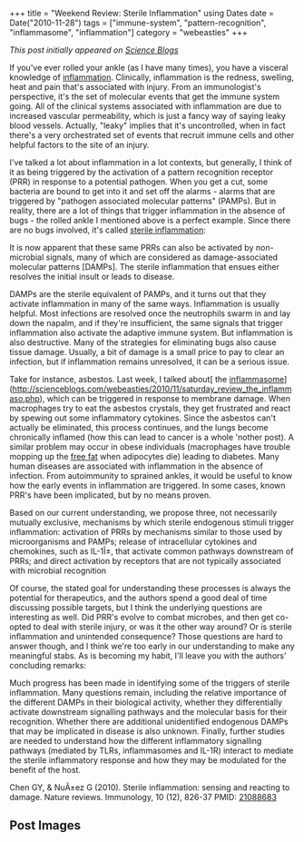 +++
title = "Weekend Review: Sterile Inflammation"
using Dates
date = Date("2010-11-28")
tags = ["immune-system", "pattern-recognition", "inflammasome", "inflammation"]
category = "webeasties"
+++

_This post initially appeared on [Science Blogs](http://scienceblogs.com/webeasties)_

If you've ever rolled your ankle (as I have many times), you have a visceral knowledge of [inflammation](/tag/inflammation). Clinically, inflammation is the redness, swelling, heat and pain that's associated with injury. From an immunologist's perspective, it's the set of molecular events that get the immune system going. All of the clinical systems associated with inflammation are due to increased vascular permeability, which is just a fancy way of saying leaky blood vessels. Actually, "leaky" implies that it's uncontrolled, when in fact there's a very orchestrated set of events that recruit immune cells and other helpful factors to the site of an injury.

I've talked a lot about inflammation in a lot contexts, but generally, I think of it as being triggered by the activation of a pattern recognition receptor (PRR) in response to a potential pathogen. When you get a cut, some bacteria are bound to get into it and set off the alarms - alarms that are triggered by "pathogen associated molecular patterns" (PAMPs). But in reality, there are a lot of things that trigger inflammation in the absence of bugs - the rolled ankle I mentioned above is a perfect example. Since there are no bugs involved, it's called [sterile inflammation](http://http://www.nature.com/nri/journal/v10/n12/full/nri2873.html):

It is now apparent that these same PRRs can also be activated by non-microbial signals, many of which are considered as damage-associated molecular patterns [DAMPs]. The sterile inflammation that ensues either resolves the initial insult or leads to disease.

DAMPs are the sterile equivalent of PAMPs, and it turns out that they activate inflammation in many of the same ways. Inflammation is usually helpful. Most infections are resolved once the neutrophils swarm in and lay down the napalm, and if they're insufficient, the same signals that trigger inflammation also activate the adaptive immune system. But inflammation is also destructive. Many of the strategies for eliminating bugs also cause tissue damage. Usually, a bit of damage is a small price to pay to clear an infection, but if inflammation remains unresolved, it can be a serious issue.

Take for instance, asbestos. Last week, I talked about[ the [inflammasome](/tag/inflammasome)](http://scienceblogs.com/webeasties/2010/11/saturday_review_the_inflammaso.php), which can be triggered in response to membrane damage. When macrophages try to eat the asbestos crystals, they get frustrated and react by spewing out some inflammatory cytokines. Since the asbestos can't actually be eliminated, this process continues, and the lungs become chronically inflamed (how this can lead to cancer is a whole 'nother post). A similar problem may occur in obese individuals (macrophages have trouble mopping up the [free fat](http://scienceblogs.com/webeasties/2010/11/weight_loss_and_macrophages.php) when adipocytes die) leading to diabetes. 
Many human diseases are associated with inflammation in the absence of infection. From autoimmunity to sprained ankles, it would be useful to know how the early events in inflammation are triggered. In some cases, known PRR's have been implicated, but by no means proven.

Based on our current understanding, we propose three, not necessarily mutually exclusive, mechanisms by which sterile endogenous stimuli trigger inflammation: activation of PRRs by mechanisms similar to those used by microorganisms and PAMPs; release of intracellular cytokines and chemokines, such as IL-1Î±, that activate common pathways downstream of PRRs; and direct activation by receptors that are not typically associated with microbial recognition

Of course, the stated goal for understanding these processes is always the potential for therapeutics, and the authors spend a good deal of time discussing possible targets, but I think the underlying questions are interesting as well. Did PRR's evolve to combat microbes, and then get co-opted to deal with sterile injury, or was it the other way around? Or is sterile inflammation and unintended consequence? Those questions are hard to answer though, and I think we're too early in our understanding to make any meaningful stabs. 
As is becoming my habit, I'll leave you with the authors' concluding remarks:

Much progress has been made in identifying some of the triggers of sterile inflammation. Many questions remain, including the relative importance of the different DAMPs in their biological activity, whether they differentially activate downstream signalling pathways and the molecular basis for their recognition. Whether there are additional unidentified endogenous DAMPs that may be implicated in disease is also unknown. Finally, further studies are needed to understand how the different inflammatory signalling pathways (mediated by TLRs, inflammasomes and IL-1R) interact to mediate the sterile inflammatory response and how they may be modulated for the benefit of the host.

Chen GY, & NuÃ±ez G (2010). Sterile inflammation: sensing and reacting to damage. Nature reviews. Immunology, 10 (12), 826-37 PMID: [21088683](review)

      
  

 ## Post Images


